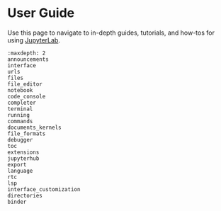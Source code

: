 # User Guide

Use this page to navigate to in-depth guides, tutorials, and how-tos for using [JupyterLab](https://jupyterlab.readthedocs.io/en/latest/).

```{toctree}
:maxdepth: 2
announcements
interface
urls
files
file_editor
notebook
code_console
completer
terminal
running
commands
documents_kernels
file_formats
debugger
toc
extensions
jupyterhub
export
language
rtc
lsp
interface_customization
directories
binder
```
